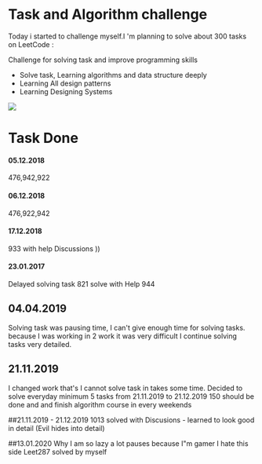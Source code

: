 # Task and Algorithm challenge

Today i started  to challenge myself.I 'm planning to solve about 300 tasks 
on LeetCode :

Challenge for solving task and improve programming skills

  - Solve task, Learning algorithms and data structure deeply
  - Learning All design patterns 
  - Learning Designing Systems
  
  
  ![](https://uwaterloo.ca/student-success/sites/ca.student-success/files/styles/body-500px-wide/public/uploads/images/hey-you-can-do-it_0.jpg?itok=2fwm2cXZ)
  
# Task Done 
#### 05.12.2018
 476,942,922
#### 06.12.2018
 476,922,942
#### 17.12.2018
 933 with help Discussions  ))
####  23.01.2017 
 Delayed solving task 
 821 solve with Help
 944

## 04.04.2019 

Solving task was pausing time, 
I can't give enough time for solving tasks.  
because I was working in 2 work it was very difficult I 
continue solving tasks very detailed.

## 21.11.2019 
I changed work that's I cannot solve task in takes some time.
Decided to solve everyday minimum 5 tasks 
from 21.11.2019  to 21.12.2019 150 should be done and and finish 
algorithm course in every weekends 

##21.11.2019 - 21.12.2019
1013 solved with Discusions  - learned to look good in detail (Evil hides into detail)

##13.01.2020 
Why I am so lazy a lot pauses because I"m gamer I hate this side 
Leet287 solved by myself


